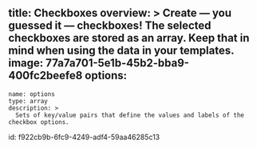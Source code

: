 title: Checkboxes
overview: >
  Create — you guessed it —
  checkboxes! The selected checkboxes are
  stored as an array. Keep that in mind
  when using the data in your templates.
image: 77a7a701-5e1b-45b2-bba9-400fc2beefe8
options:
  -
    name: options
    type: array
    description: >
      Sets of key/value pairs that define the values and labels of the checkbox options.
id: f922cb9b-6fc9-4249-adf4-59aa46285c13
